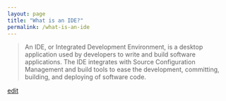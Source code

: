 ```yaml
---
layout: page
title: "What is an IDE?"
permalink: /what-is-an-ide
---
```


> An IDE, or Integrated Development Environment, is a desktop application used by developers to write and build software applications. The IDE integrates with Source Configuration Management and build tools to ease the development, committing, building, and deploying of software code.

<p class="edit-term"><a href="https://github.com/and-digital/tech-definitions/blob/master/definitions/source-code/ide.md">edit</a></p>
